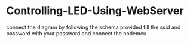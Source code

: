 # Controlling-LED-Using-WebServer
connect the diagram by following the schema provided
fill the ssid and password with your password and connect the nodemcu
